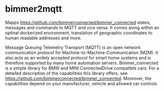 # bimmer2mqtt
Mapps https://github.com/bimmerconnected/bimmer_connected states, messages and commands to MQTT and vice versa. It comes along within an optinal dockerized environment, translation of geographic coordinates to human readable addresses and more.

Message Queuing Telemetry Transport (MQTT) is an open network communication protocol for Machine-to-Machine-Communication (M2M). It also acts as an widely accepted protocol for smart home systems and is therefore supported by many home automation servers.
Bimmer_connected is a simple library for BMW and MINI ConnectedDrive compatible cars. For a detailed description of the capabilities this library offers, see https://github.com/bimmerconnected/bimmer_connected. Moreover, the capabilities depend on your manufacturer, vehicle and allowed car controls. 

